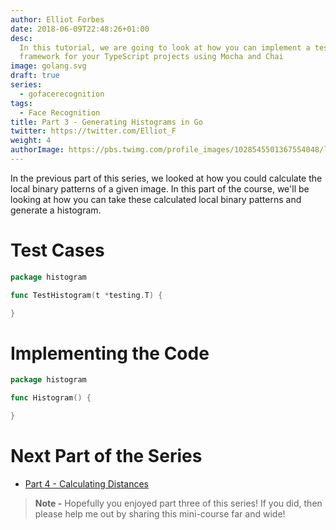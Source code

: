 ```yaml
---
author: Elliot Forbes
date: 2018-06-09T22:48:26+01:00
desc:
  In this tutorial, we are going to look at how you can implement a testing
  framework for your TypeScript projects using Mocha and Chai
image: golang.svg
draft: true
series:
  - gofacerecognition
tags:
  - Face Recognition
title: Part 3 - Generating Histograms in Go
twitter: https://twitter.com/Elliot_F
weight: 4
authorImage: https://pbs.twimg.com/profile_images/1028545501367554048/lzr43cQv_400x400.jpg
---
```


In the previous part of this series, we looked at how you could calculate the
local binary patterns of a given image. In this part of the course, we'll be
looking at how you can take these calculated local binary patterns and generate
a histogram.

# Test Cases

```go
package histogram

func TestHistogram(t *testing.T) {

}
```

# Implementing the Code

```go
package histogram

func Histogram() {

}
```

# Next Part of the Series

- [Part 4 - Calculating Distances]()

> **Note -** Hopefully you enjoyed part three of this series! If you did, then
> please help me out by sharing this mini-course far and wide!
